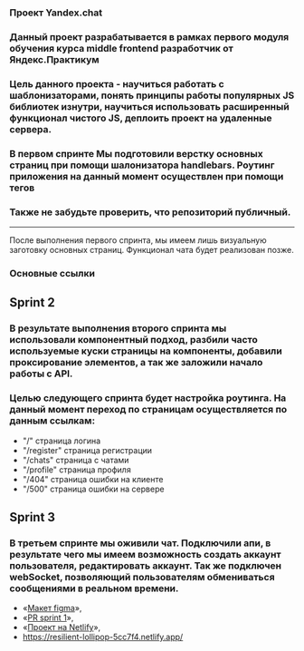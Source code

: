 ### Проект Yandex.chat

### Данный проект разрабатывается в рамках первого модуля обучения курса middle frontend разработчик от Яндекс.Практикум

### Цель данного проекта - научиться работать с шаблонизаторами, понять принципы работы популярных JS библиотек изнутри, научиться использовать расширенный функционал чистого JS, деплоить проект на удаленные сервера.

### В первом спринте Мы подготовили верстку основных страниц при помощи шалонизатора handlebars. Роутинг приложения на данный момент осуществлен при помощи тегов <a>

### Также не забудьте проверить, что репозиторий публичный.

---

После выполнения первого спринта, мы имеем лишь визуальную заготовку основных страниц. Функционал чата будет реализован позже.

### **Основные ссылки**

## Sprint 2
### В результате выполнения второго спринта мы использовали компонентный подход, разбили часто используемые куски страницы на компоненты, добавили проксирование элементов, а так же заложили начало работы с API.
### Целью следующего спринта будет настройка роутинга. На данный момент переход по страницам осуществляется по данным ссылкам:    

- "/" страница логина  
- "/register" страница регистрации  
- "/chats" страница с чатами
- "/profile" страница профиля
- "/404" страница ошибки на клиенте
- "/500" страница ошибки на сервере


## Sprint 3
### В третьем спринте мы оживили чат. Подключили апи, в результате чего мы имеем возможность создать аккаунт пользователя, редактировать аккаунт. Так же подключен webSocket, позволяющий пользователям обмениваться cообщениями в реальном времени.

- «[Макет figma](https://www.figma.com/file/LJ4O0eIpEidkU9FGOBsBSu/Chat_external_link-Copy)»,
- «[PR sprint 1](https://github.com/kronos2033/middle.messenger.praktikum.yandex/pull/1)»,
- «[Проект на Netlify](https://sprint-2--resilient-lollipop-5cc7f4.netlify.app/)»,
- https://resilient-lollipop-5cc7f4.netlify.app/
